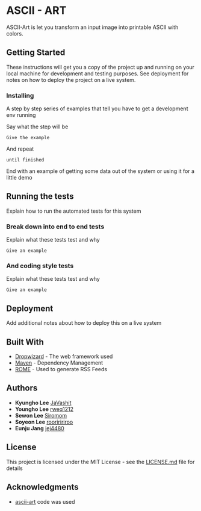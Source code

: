 # ASCII - ART

ASCII-Art is let you transform an input image into printable ASCII with colors. 


## Getting Started

These instructions will get you a copy of the project up and running on your local machine for development and testing purposes. See deployment for notes on how to deploy the project on a live system.

### Installing

A step by step series of examples that tell you have to get a development env running

Say what the step will be

```
Give the example
```

And repeat

```
until finished
```

End with an example of getting some data out of the system or using it for a little demo

## Running the tests

Explain how to run the automated tests for this system

### Break down into end to end tests

Explain what these tests test and why

```
Give an example
```

### And coding style tests

Explain what these tests test and why

```
Give an example
```

## Deployment

Add additional notes about how to deploy this on a live system

## Built With

* [Dropwizard](http://www.dropwizard.io/1.0.2/docs/) - The web framework used
* [Maven](https://maven.apache.org/) - Dependency Management
* [ROME](https://rometools.github.io/rome/) - Used to generate RSS Feeds

## Authors

* **Kyungho Lee** [JaVashit](https://github.com/JaVashit)
* **Youngho Lee** [rweq1212](https://github.com/rweq1212)
* **Sewon Lee** [Siromom](https://github.com/Siromom)
* **Soyeon Lee** [rooriririroo](https://github.com/rooriririroo)
* **Eunju Jang** [jej4480](https://github.com/jej4480)

## License

This project is licensed under the MIT License - see the [LICENSE.md](LICENSE.md) file for details

## Acknowledgments

* [ascii-art](https://github.com/jgcmarins/ascii-art) code was used

